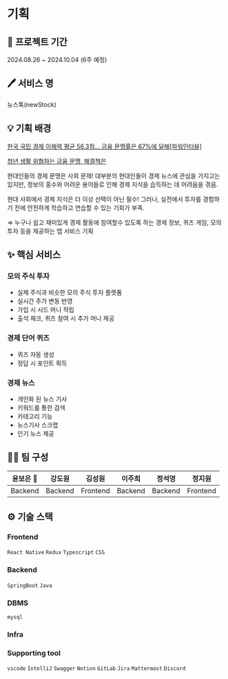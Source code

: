 
# 기획

## **📆 프로젝트 기간**

2024.08.26 ~ 2024.10.04 (6주 예정)

## **🖊 서비스 명**

뉴스톡(newStock)

## **💡 기획 배경**

[한국 국민 경제 이해력 평균 56.3점… 금융 문맹률은 67%에 달해[파워인터뷰]](https://www.munhwa.com/news/view.html?no=2023112201032005054001)

[청년 생활 위협하는 금융 문맹, 해결책은](https://www.kunews.ac.kr/news/articleView.html?idxno=41741)

현대인들의 경제 문맹은 사회 문제! 대부분의 현대인들이 경제 뉴스에 관심을 가지고는 있지만, 정보의 홍수와 어려운 용어들로 인해 경제 지식을 습득하는 데 어려움을 겪음.

현대 사회에서 경제 지식은 더 이상 선택이 아닌 필수! 그러나, 실전에서 투자를 경험하기 전에 안전하게 학습하고 연습할 수 있는 기회가 부족.

⇒  누구나 쉽고 재미있게 경제 활동에 참여할수 있도록 하는 경제 정보, 퀴즈 게임, 모의 투자 등을 제공하는 앱 서비스 기획

## **✨ 핵심 서비스**

### **모의 주식 투자**

- 실제 주식과 비슷한 모의 주식 투자 플랫폼
- 실시간 주가 변동 반영
- 가입 시 시드 머니 적립
- 출석 체크, 퀴즈 참여 시 추가 머니 제공

### **경제 단어 퀴즈**

- 퀴즈 자동 생성
- 정답 시 포인트 획득

### **경제 뉴스**

- 개인화 된 뉴스 기사
- 키워드를 통한 검색
- 카테고리 기능
- 뉴스기사 스크랩
- 인기 뉴스 제공

## **👯‍♂️ 팀 구성**

| **윤보은 👑** | **강도원** | **김성원** | **이주희** | **정석영** | **정지원** |
| --- | --- | --- | --- | --- | --- |
| Backend | Backend | Frontend | Backend | Backend | Frontend |

## ⚙ 기술 스택

### **Frontend**

`React Native` `Redux` `Typescript` `CSS`  

### **Backend**

`SpringBoot` `Java` 

### **DBMS**

`mysql` 

### **Infra**

### **Supporting tool**

`vscode` `IntelliJ` `Swagger` `Notion` `GitLab` `Jira` `Mattermost` `Discord`
